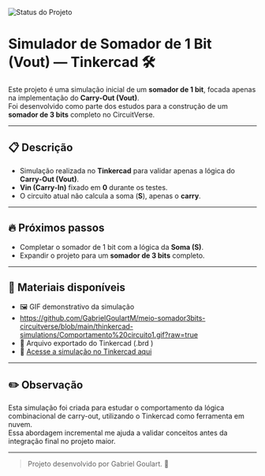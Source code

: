 ![Status do Projeto](https://img.shields.io/badge/status-em%20desenvolvimento-yellow)

# Simulador de Somador de 1 Bit (Vout) — Tinkercad 🛠️

Este projeto é uma simulação inicial de um **somador de 1 bit**, focada apenas na implementação do **Carry-Out (Vout)**.  
Foi desenvolvido como parte dos estudos para a construção de um **somador de 3 bits** completo no CircuitVerse.

---

## 📋 Descrição

- Simulação realizada no **Tinkercad** para validar apenas a lógica do **Carry-Out (Vout)**.
- **Vin (Carry-In)** fixado em **0** durante os testes.
- O circuito atual não calcula a soma (**S**), apenas o **carry**.

---

## 🔥 Próximos passos

- Completar o somador de 1 bit com a lógica da **Soma (S)**.
- Expandir o projeto para um **somador de 3 bits** completo.

---

## 📂 Materiais disponíveis

- 🖼️ GIF demonstrativo da simulação
- https://github.com/GabrielGoulartM/meio-somador3bits-circuitverse/blob/main/thinkercad-simulations/Comportamento%20circuito1.gif?raw=true
- 📄 Arquivo exportado do Tinkercad (.brd )
- 🔗 [Acesse a simulação no Tinkercad aqui](https://www.tinkercad.com/things/a8xSBzxUf3Z/editel?returnTo=%2Fprojects&sharecode=ovCnDKJl93iKsV01vfYwhYtNPlSw7E8s3y6qJv_SfMg)

---

## ✏️ Observação

Esta simulação foi criada para estudar o comportamento da lógica combinacional de carry-out, utilizando o Tinkercad como ferramenta em nuvem.  
Essa abordagem incremental me ajuda a validar conceitos antes da integração final no projeto maior.

---

> Projeto desenvolvido por Gabriel Goulart. 🚀

